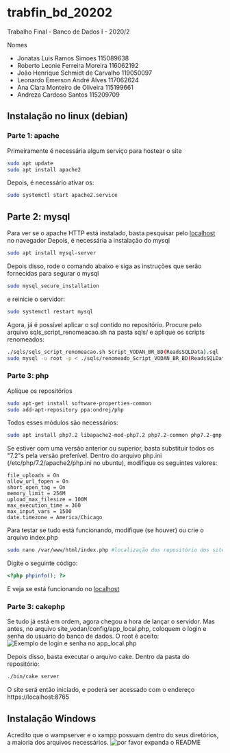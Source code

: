 
# trabfin_bd_20202
Trabalho Final - Banco de Dados I - 2020/2

Nomes
- Jonatas Luis Ramos Simoes 115089638
- Roberto Leonie Ferreira Moreira 116062192
- João Henrique Schmidt de Carvalho 119050097
- Leonardo Emerson André Alves 117062624
- Ana Clara Monteiro de Oliveira 115199661
- Andreza Cardoso Santos  115209709

## Instalação no linux (debian)
### Parte 1: apache
Primeiramente é necessária algum serviço para hostear o site
```sh
sudo apt update
sudo apt install apache2
```
Depois, é necessário ativar os:
```sh
sudo systemctl start apache2.service
```
## Parte 2: mysql
Para ver se o apache HTTP está instalado, basta pesquisar pelo [localhost](http://locahost) no navegador
Depois, é necessária a instalação do mysql
```sh
sudo apt install mysql-server
```
Depois disso, rode o comando abaixo e siga as instruções que serão fornecidas para segurar o mysql
```sh
sudo mysql_secure_installation
```
e reinicie o servidor:
```sh
sudo systemctl restart mysql
```
Agora, já é possível aplicar o sql contido no repositório.
Procure pelo arquivo sqls_script_renomeacao.sh na pasta sqls/ e aplique os scripts renomeados:
```sh
./sqls/sqls_script_renomeacao.sh Script_VODAN_BR_BD(ReadsSQLData).sql
sudo mysql -u root -p < ./sqls/renomeado_Script_VODAN_BR_BD(ReadsSQLData).sql
```
### Parte 3: php
Aplique os repositórios
```sh
sudo apt-get install software-properties-common
sudo add-apt-repository ppa:ondrej/php
```
Todos esses módulos são necessários:
```sh
sudo apt install php7.2 libapache2-mod-php7.2 php7.2-common php7.2-gmp php7.2-curl php7.2-intl php7.2-mbstring php7.2-xmlrpc php7.2-mysql php7.2-gd php7.2-imap php7.2-ldap php-cas php7.2-bcmath php7.2-xml php7.2-cli php7.2-zip php7.2-sqlite3
```
Se estiver com uma versão anterior ou superior, basta substituir todos os "7.2"s pela versão preferível.
Dentro do arquivo php.ini (/etc/php/7.2/apache2/php.ini no ubuntu), modifique os seguintes valores:
```vim
file_uploads = On
allow_url_fopen = On
short_open_tag = On
memory_limit = 256M
upload_max_filesize = 100M
max_execution_time = 360
max_input_vars = 1500
date.timezone = America/Chicago
```
Para testar se tudo está funcionando, modifique (se houver) ou crie o arquivo index.php
```sh
sudo nano /var/www/html/index.php #localização dos repositório dos sites no linux
```
Digite o seguinte código:
```php
<?php phpinfo(); ?>
```
E veja se está funcionando no [localhost](http://localhost/index.php)

### Parte 3: cakephp
Se tudo já está em ordem, agora chegou a hora de lançar o servidor.
Mas antes, no arquivo site_vodan/config/app_local.php, coloquem o login e senha do usuário do banco de dados.
O root é aceito:
![Exemplo de login e senha no app_local.php](https://user-images.githubusercontent.com/51456769/121438851-25e67800-c95b-11eb-9ab6-560686b531b7.png)

Depois disso, basta executar o arquivo cake. Dentro da pasta do repositório:
```sh
./bin/cake server
```
O site será então iniciado, e poderá ser acessado com o endereço https://localhost:8765

## Instalação Windows
Acredito que o wampserver e o xampp possuam dentro do seus diretórios, a maioria dos arquivos necessários.
![por favor expanda o README](https://user-images.githubusercontent.com/51456769/121438939-49112780-c95b-11eb-86a4-96ce9eda08e1.png)
